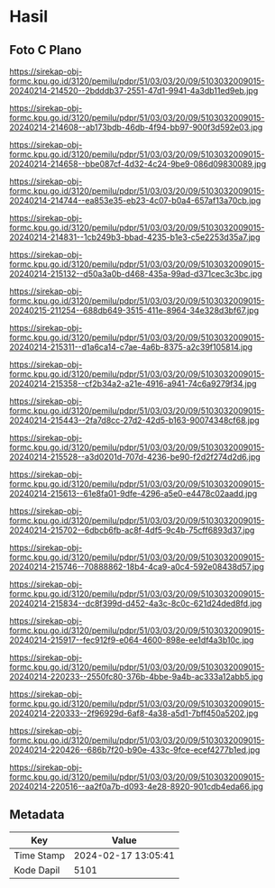 # Hasil

## Foto C Plano

https://sirekap-obj-formc.kpu.go.id/3120/pemilu/pdpr/51/03/03/20/09/5103032009015-20240214-214520--2bdddb37-2551-47d1-9941-4a3db11ed9eb.jpg

https://sirekap-obj-formc.kpu.go.id/3120/pemilu/pdpr/51/03/03/20/09/5103032009015-20240214-214608--ab173bdb-46db-4f94-bb97-900f3d592e03.jpg

https://sirekap-obj-formc.kpu.go.id/3120/pemilu/pdpr/51/03/03/20/09/5103032009015-20240214-214658--bbe087cf-4d32-4c24-9be9-086d09830089.jpg

https://sirekap-obj-formc.kpu.go.id/3120/pemilu/pdpr/51/03/03/20/09/5103032009015-20240214-214744--ea853e35-eb23-4c07-b0a4-657af13a70cb.jpg

https://sirekap-obj-formc.kpu.go.id/3120/pemilu/pdpr/51/03/03/20/09/5103032009015-20240214-214831--1cb249b3-bbad-4235-b1e3-c5e2253d35a7.jpg

https://sirekap-obj-formc.kpu.go.id/3120/pemilu/pdpr/51/03/03/20/09/5103032009015-20240214-215132--d50a3a0b-d468-435a-99ad-d371cec3c3bc.jpg

https://sirekap-obj-formc.kpu.go.id/3120/pemilu/pdpr/51/03/03/20/09/5103032009015-20240215-211254--688db649-3515-411e-8964-34e328d3bf67.jpg

https://sirekap-obj-formc.kpu.go.id/3120/pemilu/pdpr/51/03/03/20/09/5103032009015-20240214-215311--d1a6ca14-c7ae-4a6b-8375-a2c39f105814.jpg

https://sirekap-obj-formc.kpu.go.id/3120/pemilu/pdpr/51/03/03/20/09/5103032009015-20240214-215358--cf2b34a2-a21e-4916-a941-74c6a9279f34.jpg

https://sirekap-obj-formc.kpu.go.id/3120/pemilu/pdpr/51/03/03/20/09/5103032009015-20240214-215443--2fa7d8cc-27d2-42d5-b163-90074348cf68.jpg

https://sirekap-obj-formc.kpu.go.id/3120/pemilu/pdpr/51/03/03/20/09/5103032009015-20240214-215528--a3d0201d-707d-4236-be90-f2d2f274d2d6.jpg

https://sirekap-obj-formc.kpu.go.id/3120/pemilu/pdpr/51/03/03/20/09/5103032009015-20240214-215613--61e8fa01-9dfe-4296-a5e0-e4478c02aadd.jpg

https://sirekap-obj-formc.kpu.go.id/3120/pemilu/pdpr/51/03/03/20/09/5103032009015-20240214-215702--6dbcb6fb-ac8f-4df5-9c4b-75cff6893d37.jpg

https://sirekap-obj-formc.kpu.go.id/3120/pemilu/pdpr/51/03/03/20/09/5103032009015-20240214-215746--70888862-18b4-4ca9-a0c4-592e08438d57.jpg

https://sirekap-obj-formc.kpu.go.id/3120/pemilu/pdpr/51/03/03/20/09/5103032009015-20240214-215834--dc8f399d-d452-4a3c-8c0c-621d24ded8fd.jpg

https://sirekap-obj-formc.kpu.go.id/3120/pemilu/pdpr/51/03/03/20/09/5103032009015-20240214-215917--fec912f9-e064-4600-898e-ee1df4a3b10c.jpg

https://sirekap-obj-formc.kpu.go.id/3120/pemilu/pdpr/51/03/03/20/09/5103032009015-20240214-220233--2550fc80-376b-4bbe-9a4b-ac333a12abb5.jpg

https://sirekap-obj-formc.kpu.go.id/3120/pemilu/pdpr/51/03/03/20/09/5103032009015-20240214-220333--2f96929d-6af8-4a38-a5d1-7bff450a5202.jpg

https://sirekap-obj-formc.kpu.go.id/3120/pemilu/pdpr/51/03/03/20/09/5103032009015-20240214-220426--686b7f20-b90e-433c-9fce-ecef4277b1ed.jpg

https://sirekap-obj-formc.kpu.go.id/3120/pemilu/pdpr/51/03/03/20/09/5103032009015-20240214-220516--aa2f0a7b-d093-4e28-8920-901cdb4eda66.jpg


## Metadata

| Key        | Value               |
| ---------- | ------------------- |
| Time Stamp | 2024-02-17 13:05:41 |
| Kode Dapil | 5101                |




